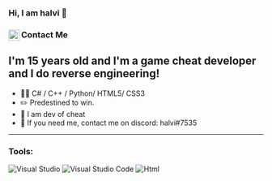 <!--

:)

-->

### **Hi, I am halvi 🤖**

### Contact Me [<img align="left" alt="halvi | Discord" width="22px" src="https://raw.githubusercontent.com/anuraghazra/anuraghazra/master/assets/discord-round.svg" />](https://discord.gg/38DzZqkG8e)

## I'm 15 years old and I'm a game cheat developer and I do reverse engineering!
-   👨‍💻 C# / C++ / Python/ HTML5/ CSS3
-   :pencil2: Predestined to win.
-   👻 I am dev of cheat
-   :thought_balloon: If you need me, contact me on discord: halvi#7535
---
### Tools:
![Visual Studio](https://img.shields.io/badge/Visual%20Studio-5C2D91.svg?style=for-the-badge&logo=visual-studio&logoColor=white)
![Visual Studio Code](https://img.shields.io/badge/Visual%20Studio%20Code-0078d7.svg?style=for-the-badge&logo=visual-studio-code&logoColor=white)
![Html](https://img.shields.io/badge/HTML5-E34F26?style=for-the-badge&logo=html5&logoColor=white)
  

            
         
